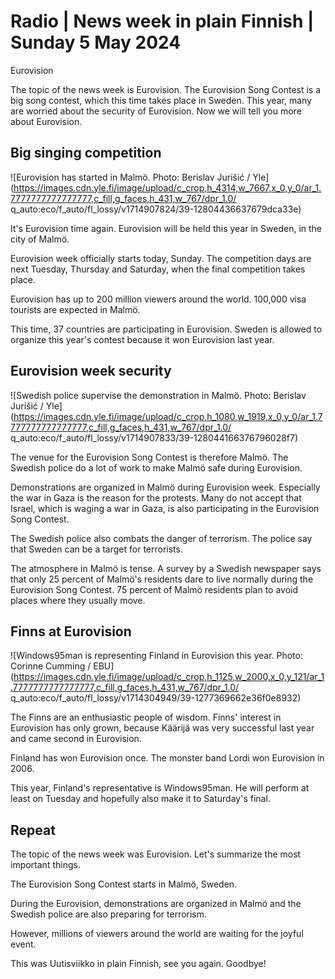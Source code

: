 # Radio \| News week in plain Finnish \| Sunday 5 May 2024

Eurovision

The topic of the news week is Eurovision. The Eurovision Song Contest is a big song contest, which this time takes place in Sweden. This year, many are worried about the security of Eurovision. Now we will tell you more about Eurovision.

## Big singing competition

![Eurovision has started in Malmö. Photo: Berislav Jurišić / Yle](https://images.cdn.yle.fi/image/upload/c_crop,h_4314,w_7667,x_0,y_0/ar_1.7777777777777777,c_fill,g_faces,h_431,w_767/dpr_1.0/ q_auto:eco/f_auto/fl_lossy/v1714907824/39-12804436637679dca33e)

It's Eurovision time again. Eurovision will be held this year in Sweden, in the city of Malmö.

Eurovision week officially starts today, Sunday. The competition days are next Tuesday, Thursday and Saturday, when the final competition takes place.

Eurovision has up to 200 million viewers around the world. 100,000 visa tourists are expected in Malmö.

This time, 37 countries are participating in Eurovision. Sweden is allowed to organize this year's contest because it won Eurovision last year.

## Eurovision week security

![Swedish police supervise the demonstration in Malmö. Photo: Berislav Jurišić / Yle](https://images.cdn.yle.fi/image/upload/c_crop,h_1080,w_1919,x_0,y_0/ar_1.7777777777777777,c_fill,g_faces,h_431,w_767/dpr_1.0/ q_auto:eco/f_auto/fl_lossy/v1714907833/39-128044166376796028f7)

The venue for the Eurovision Song Contest is therefore Malmö. The Swedish police do a lot of work to make Malmö safe during Eurovision.

Demonstrations are organized in Malmö during Eurovision week. Especially the war in Gaza is the reason for the protests. Many do not accept that Israel, which is waging a war in Gaza, is also participating in the Eurovision Song Contest.

The Swedish police also combats the danger of terrorism. The police say that Sweden can be a target for terrorists.

The atmosphere in Malmö is tense. A survey by a Swedish newspaper says that only 25 percent of Malmö's residents dare to live normally during the Eurovision Song Contest. 75 percent of Malmö residents plan to avoid places where they usually move.

## Finns at Eurovision

![Windows95man is representing Finland in Eurovision this year. Photo: Corinne Cumming / EBU](https://images.cdn.yle.fi/image/upload/c_crop,h_1125,w_2000,x_0,y_121/ar_1.7777777777777777,c_fill,g_faces,h_431,w_767/dpr_1.0/ q_auto:eco/f_auto/fl_lossy/v1714304949/39-1277369662e36f0e8932)

The Finns are an enthusiastic people of wisdom. Finns' interest in Eurovision has only grown, because Käärijä was very successful last year and came second in Eurovision.

Finland has won Eurovision once. The monster band Lordi won Eurovision in 2006.

This year, Finland's representative is Windows95man. He will perform at least on Tuesday and hopefully also make it to Saturday's final.

## Repeat

The topic of the news week was Eurovision. Let's summarize the most important things.

The Eurovision Song Contest starts in Malmö, Sweden.

During the Eurovision, demonstrations are organized in Malmö and the Swedish police are also preparing for terrorism.

However, millions of viewers around the world are waiting for the joyful event.

This was Uutisviikko in plain Finnish, see you again. Goodbye!

